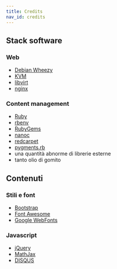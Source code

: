 ```yaml
---
title: Credits
nav_id: credits
---
```


Stack software
--------------

### Web

 * [Debian Wheezy][debian]
 * [KVM][kvm]
 * [libvirt][]
 * [nginx][]

### Content management

  * [Ruby][]
  * [rbenv][]
  * [RubyGems][]
  * [nanoc][]
  * [redcarpet][]
  * [pygments.rb][pygmentsrb]
  * una quantità abnorme di librerie esterne
  * tanto olio di gomito


Contenuti
---------

### Stili e font

  * [Bootstrap][bootstrap]
  * [Font Awesome][FontAwesome]
  * [Google WebFonts][webfonts]

### Javascript

  * [jQuery][]
  * [MathJax][]
  * [DISQUS][]


[debian]: http://www.debian.org/
[kvm]: http://www.linux-kvm.org/
[libvirt]: http://libvirt.org/
[nginx]: http://nginx.org/
[ruby]: http://www.ruby-lang.org/
[rbenv]: https://github.com/sstephenson/rbenv
[RubyGems]: http://rubygems.org/
[nanoc]: http://nanoc.ws/
[redcarpet]: https://github.com/vmg/redcarpet
[bootstrap]: http://getbootstrap.com/
[FontAwesome]: http://fortawesome.github.io/Font-Awesome/
[webfonts]: http://www.google.com/webfonts
[jQuery]: http://jquery.com/
[MathJax]: http://www.mathjax.org/
[DISQUS]: http://www.disqus.com/
[pygmentsrb]: https://github.com/tmm1/pygments.rb
